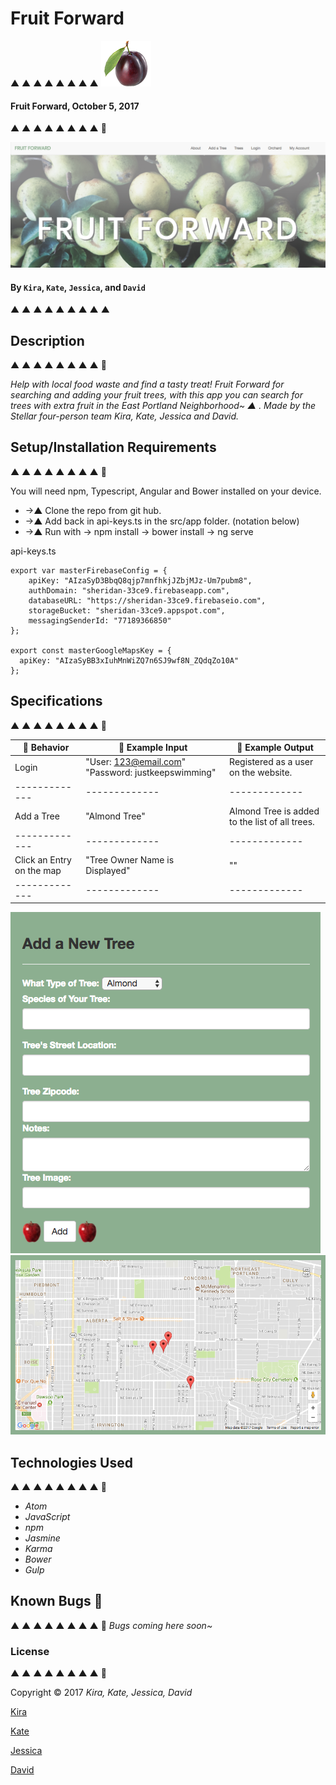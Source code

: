 
# Fruit Forward
▲ ▲ ▲ ▲ ▲ ▲ ▲ ▲
![Alt text](src/public/img/tinyplum.png)

#### Fruit Forward, October 5, 2017
▲ ▲ ▲ ▲ ▲ ▲ ▲ ▲ 🍋

![Alt text](src/public/img/header.png)

#### By `Kira`, `Kate`, `Jessica`, and `David`
▲ ▲ ▲ ▲ ▲ ▲ ▲ ▲ ▲

## Description
▲ ▲ ▲ ▲ ▲ ▲ ▲ ▲ 🍐

_Help with local food waste and find a tasty treat! Fruit Forward for searching and adding your fruit trees, with this app you can search for trees with extra fruit in the East Portland Neighborhood~ ▲ ._
_Made by the Stellar four-person team Kira, Kate, Jessica and David._

## Setup/Installation Requirements
▲ ▲ ▲ ▲ ▲ ▲ ▲ ▲ 🍒

You will need npm, Typescript, Angular and Bower installed on your device.

* ->▲ Clone the repo from git hub.
* ->▲ Add back in api-keys.ts in the src/app folder. (notation below)
* ->▲ Run with -> npm install  -> bower install -> ng serve

api-keys.ts
```
export var masterFirebaseConfig = {
    apiKey: "AIzaSyD3BbqQ8qjp7mnfhkjJZbjMJz-Um7pubm8",
    authDomain: "sheridan-33ce9.firebaseapp.com",
    databaseURL: "https://sheridan-33ce9.firebaseio.com",
    storageBucket: "sheridan-33ce9.appspot.com",
    messagingSenderId: "77189366850"
};

export const masterGoogleMapsKey = {
  apiKey: "AIzaSyBB3xIuhMnWiZQ7n6SJ9wf8N_ZQdqZo10A"
};
```

## Specifications
▲ ▲ ▲ ▲ ▲ ▲ ▲ ▲ 🍎

| 🍌 Behavior      | 🍌 Example Input      | 🍌 Example Output       |
| ------------- | ------------- | ------------- |
|Login | "User: 123@email.com" "Password: justkeepswimming"| Registered as a user on the website.|
| ------------- | ------------- | ------------- |
|Add a Tree| "Almond Tree" | Almond Tree is added to the list of all trees.|
| ------------- | ------------- | ------------- |
|Click an Entry on the map | "Tree Owner Name is Displayed"| ""|
| ------------- | ------------- | ------------- |

![Alt text](src/public/img/addtree.png)
![Alt text](src/public/img/map.png)
## Technologies Used
▲ ▲ ▲ ▲ ▲ ▲ ▲ ▲ 🍑

* _Atom_
* _JavaScript_
* _npm_
* _Jasmine_
* _Karma_
* _Bower_
* _Gulp_


## Known Bugs 🐞
▲ ▲ ▲ ▲ ▲ ▲ ▲ ▲ 🍊 
_Bugs coming here soon~_


### License
▲ ▲ ▲ ▲ ▲ ▲ ▲ ▲ 🍏

Copyright &copy; 2017 _Kira, Kate, Jessica, David_

[Kira](https://github.com/kizxm)

[Kate](https://github.com/katebyars)

[Jessica](https://github.com/jessicakenney)

[David](https://github.com/dcuthell)
